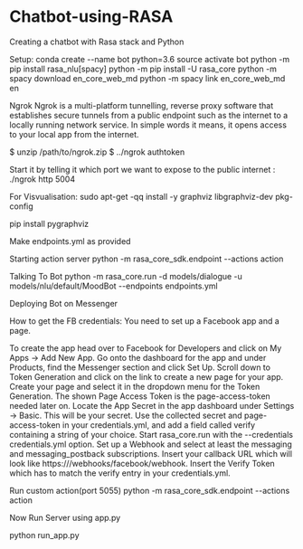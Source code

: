 # Chatbot-using-RASA
Creating a chatbot with Rasa stack and Python

Setup:
conda create --name bot python=3.6
source activate bot
python -m pip install rasa_nlu[spacy]
python -m pip install -U rasa_core
python -m spacy download en_core_web_md
python -m spacy link en_core_web_md en

Ngrok
Ngrok is a multi-platform tunnelling, reverse proxy software that establishes secure tunnels from a public endpoint such as the internet to a locally running network service. In simple words it means, it opens access to your local app from the internet.

$ unzip /path/to/ngrok.zip
$ ../ngrok authtoken <token>

Start it by telling it which port we want to expose to the public internet : ./ngrok http 5004

For Visvualisation:
sudo apt-get -qq install -y graphviz libgraphviz-dev pkg-config

pip install pygraphviz

Make endpoints.yml as provided

Starting action server
python -m rasa_core_sdk.endpoint --actions action

Talking To Bot
python -m rasa_core.run -d models/dialogue -u models/nlu/default/MoodBot --endpoints endpoints.yml   

Deploying Bot on Messenger

How to get the FB credentials: You need to set up a Facebook app and a page.

To create the app head over to Facebook for Developers and click on My Apps -> Add New App.
Go onto the dashboard for the app and under Products, find the Messenger section and click Set Up. Scroll down to Token Generation and click on the link to create a new page for your app.
Create your page and select it in the dropdown menu for the Token Generation. The shown Page Access Token is the page-access-token needed later on.
Locate the App Secret in the app dashboard under Settings -> Basic. This will be your secret.
Use the collected secret and page-access-token in your credentials.yml, and add a field called verify containing a string of your choice. Start rasa_core.run with the --credentials credentials.yml option.
Set up a Webhook and select at least the messaging and messaging_postback subscriptions. Insert your callback URL which will look like https://<ngrok website>/webhooks/facebook/webhook. Insert the Verify Token which has to match the verify entry in your credentials.yml.

Run custom action(port 5055)
python -m rasa_core_sdk.endpoint --actions action

Now Run Server using app.py

python run_app.py


